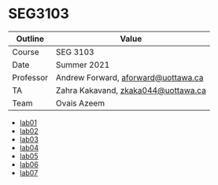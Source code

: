 # SEG3103

| Outline   | Value                               |
| --------- | ----------------------------------- |
| Course    | SEG 3103                            |
| Date      | Summer 2021                         |
| Professor | Andrew Forward, aforward@uottawa.ca |
| TA        | Zahra Kakavand, zkaka044@uottawa.ca |
| Team      | Ovais Azeem                         |

- [lab01](lab01)
- [lab02](lab02)
- [lab03](lab03)
- [lab04](lab04)
- [lab05](lab05)
- [lab06](lab06)
- [lab07](lab07)
